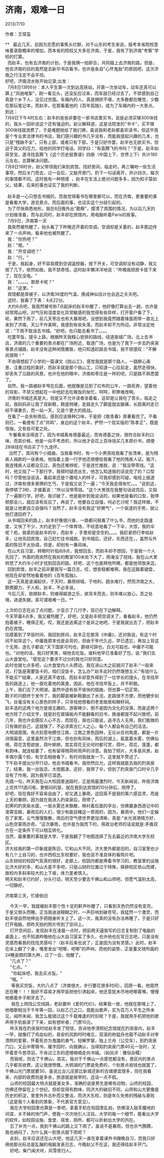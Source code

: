 # 济南，艰难一日
2013/7/10

作者：王琛玺

**  
最近几天，总因为志愿的事焦头烂额，对于山东的考生来说，报考本省院校意味着录取概率的增加，而本省的院校又大多在济南，于是，我有了到济南"考察"学校的打算。\
 
而赵丰，也有去济南的计划，于是我俩一拍即合，共同踏上去济南的路。但是，他去济南的目的竟然是去新华书店看书，也许是各自"心怀鬼胎"的原因吧，这次济南之行注定不会平坦。\
好吧，济南流水账开始记录;出发：\
 
7月8日13时6分：本人平生第一次到达高铁站，并第一次坐动车，动车还真可以算上"风驰电掣"，刚一看见头，还没反应过来，而车就已经过去了。不禁感到自己真是个乡下人，没见过世面。车厢内的人，真是拥挤不堪，大多数都在睡觉，少数在那玩笔记本，而赵丰，在那看着他的《百年孤独》，成为了车厢内的一大景点。\
到达：\
7月8日下午4时左右：赵丰的爸爸非要在一家书店里买书，说是必须买够300块钱的，我头一回听说这个还有强迫的。赵父解释道，这是法院发的"书卡"，买不够300块钱就浪费了，于是难题抛给了我们俩，虽说我和老赵都喜欢读书，但这毕竟是个专业卖法律书的书店，我们感兴趣的书几乎没有，而能我提起兴趣的几本，也只是"残缺不全"，只有上部，或者只有下部，于是只好作罢，赵丰也无欲买书，但迫于其父的压力，给他的同学打电话，同学曰："有袁腾飞的书吗？"于是，赵丰如获至宝，遂寻找袁腾飞《这个历史挺靠谱》四册（中国上下、世界上下）共计160元左右，总算解决问题。\
7月8日19时许，赵父带领我们来到宾馆，找好房间，临走时，再三嘱咐一些生活事项，然后关门而去，过一会后，又敲开房门，扔下一句话离开，共计四次，每次的事情都不同。这时我有一种预感  ，赵丰在生活上绝对问题多多，因为知子莫如父。结果，后来的事也证实了我的判断。\
\
 
赵丰是一心只想去书城的，而我觉得看书在哪里都可以，而在济南，更重要的事是看看大学，游览景点，而后面的事，也证实这个分歧引起的。\
 
为了尽快熟悉地形，我在8日晚外出"勘察"，摸清了周围的情况，为以后几天的计划做准备，而与此同时，赵丰却在旅馆内，用电脑听着Paris的故事。\
  7月9日，济南第一天\
 
我突然被热醒了，抬头看了下昨晚还开着的空调，空调却是关着的，赵丰那边传来了一点声响，看来他也被热醒了。\
  我："你热吧？"\
  赵："嗯。"\
  我："开空调吧？"\
  赵："行。"\
 
于是，我起身，好不容易摸到空调遥控器，按下开关，可空调却没有动静，我又按了几下，依然如故。我不禁奇怪，这时赵丰懒洋洋地说："昨晚我把房卡拔下来了，现在没电。"\
  我："。。。。。那房卡呢？"\
  赵："这里。"\
  宾馆都是厚被子，以济南36度的气温，换成神仙估计也会逃之夭夭吧。\
  这时，我看了下表：4点22分。\
 
大约6点吧，我竟然被号称7点起床的赵丰吵醒了，他好像打算出去一趟，也许是经常爬山吧，对气压和湿度变化异常敏感的我觉得有些异样，打开窗户看了下，呃，果然下雨了，前几天枣庄也有大暴雨吧，没想到我竟然跟着锋面雨带一直北上来到了济南，天公不作美啊，我感到有些失落，而赵丰却不为所动，非常淡定地说："下雨不耽误去书城。"好吧，也只能去看书了。。。。\
 
吃罢早饭，提伞上路，根据昨天我精心安排的路线，绕道泉城广场，北上去书店，济南的几个重要的景点都在广场附近，取道广场，也是为了我下一步去趵突泉等景点铺路，赵丰没有这种闲情雅致，他只知道赶路去书城，我不禁感叹："不解风情啊！"\
 
不由得想起了小学的一篇课文《挑山工》，感觉我就是那个路人，一路醉心美景，注重过程的美好，而赵丰就是那个挑山工，只知道一心往前走，虽然走得快，却丢失了沿路的风景。也许在他的眼中，济南和枣庄是一样的吧，只是路不熟悉罢了。\
 
自然，我一路被赵丰甩在后面，他就像是见到了红布的公牛，一路死奔，望着他的背影，不禁又想起在一中他赶去吃晚饭的匆忙，呵呵，积弊难改啊。\
 
济南的书城还真是大，但是又不允许读者坐着看，这却是让我吃了苦头，临走之前，我妈妈非让我了双新鞋，鞋底特硬，走路走久了脚底就会酸痛，长距离的走已经不堪重负，而一站一天，又是个更大的挑战。\
 
在看了一会余秋雨后，感到应该换种口味，于是把《致青春》原著看完了。不看则已，一看便有了点"共鸣"，身边的这个赵丰，俨然一个现实版的"陈孝正"，既是怪咖，又有些可爱之处。\
  
午餐看来没得选了，因为书城离肯德基最近，而肯德基之快，很符合赵丰的口味，而其价格，他是一向不考虑的，所以他才会花上百块钱买几本原价书，顺便28块钱在书店买了个九连环。\
  
当然了，其间有个小插曲，当我看书时，有一个小男孩给我看了张清单，是为残疾人捐款的一张表格，他指着上面一行字他还顺便给我看了他的残疾人证。我汗，我连残疾人证都没见过，真伪还难辨呢，于是连忙推脱，说："我没带零钱。"这时，他又指了一下那行字，我顿时疑虑丛生，他怎么知道我的话说完了的？口型吗？尽管他没说话，看起来还是个聋哑人的样子，可我却感到可疑，电视上报道过，济南有很多冒牌的乞丐，于是我又说了一遍；"今天我走得匆忙。。。"说到这，我停顿了3秒，才接着说："所以没带零钱。"这个大男孩在我整句话说完后，又指了一遍那行字。好吧，我识破了，他是能听到我说话的，如果他是看的口型，我停顿那会儿，就应该有反应了，再说了，他要自立自强，何必乞讨呢？我这样做，不就是让他更自立自强吗？当然了，赵丰没有我这"好脾气"，一个驱逐的手势，就让他打道回府了。\
 
从书城回来的路上，赵丰好像很兴奋，一路都问我看了什么书，而他的走路速度，又快了不少，大约走到了一个体育场，不经意地看了一下伞，大惊，我的伞呢？呃，我拿的是赵丰的伞，而赵丰 ，手里却是空空的。。。。我赶紧把行李给赵丰，让他先回宾馆，自己赶忙往书城跑。到书城后，还好，东西还在，，虽然与外面的陈旧不太协调，但是，却别有一番风味。\
 
在山大自习室，转眼时针指向9点，我想回去，而赵丰却不想回，于是我一个人先回了，外面的雨突然在我处的教室100米处下大了，雨淹没了视线，我在山大里转悠了大约半小时才找到回去的路。好吧，这个也是拜他所赐，都是他领我来这。\
 
回到宾馆，赵丰之前非要我写一篇日志，哎，想安稳都难啊，我在这敲着键盘，他现在却安然地看着他的《百年孤独》。\
 
这一天真是波澜起伏，于天时，暴雨倾城，于地利，趟水难行，然而济南之大，颇费脚力，于人和，赵丰，不必多说。\
 
今后几天，欲顺赵丰，则难得娱游之乐，欲背丰而去，则丰难以放心，吾之处境，进退失据，真可谓艰难一日。**

上次的日志在出了点问题，少显示了几行字，现已在下边解释。\
今天早晨4点多，我又被热醒了，好吧，又是赵丰把空调关了，看看赵丰，他仍然抱着被子，睡得正死，哎，我还是逃离这个是非之地吧，于是我就出去了，把赵丰扔在宾馆。\
估摸着到了早饭时间，我回到房间，赵丰正在那背《中庸》，还对我说，有这个时间不如背这个。中庸我原本也是会背的，但由于年代久远，早已遗忘，再加上背这个无用，连孔子都说:"天下国家可均也，爵禄可辞也，白刃可蹈也，中庸不可能也。"对他的话，我只好笑笑，喊他去吃饭。谁料他早已准备好了包，说:"我们去山大食堂吃。"感觉这个要求不过分的我也只好同意。\
此时也就七点多吧，山大食堂内人头攒动，我在进山大之前就问了赵丰:"一般来说，打饭是需要饭卡的，咱们没饭卡，怎么办?"赵丰此时仍然理想主义:"有钱什么不能买?"结果，人家还真不收钱，而赵丰却意外得到了一位学长的馒头，在寻找早饭的路途上，他一直吃着他的美食，因此，他在寻找早饭上，并不积极。\
上午，我们去了大明湖，虽然中途有些不愉快的插曲，但也算一切正常。\
鞋子的问题终于发作了，我的脚底被新鞋磨出了水泡，走路很不方便，而他健步如飞，丝毫没有关心景色的样子，只寻找他想看的老舍故居和稼轩祠。\
赵丰选的这两个地方是很无趣的，游客稀少，倒不是因为文化的没落，而是这两个地方除了介绍文字，就是封在玻璃板内不能翻看的旧书，换谁都提不起兴致吧。前几年，我也许会感叹人心不古，而现在，我也只能说，追寻古人无用，我们能做的只有做好自己，这就够了，不必求索古仁人之心，每个人都会有自己的活法。\
大明湖周围，有点刻意地模仿江南，江南之景色园林，无论从任何角度，都是一片诗情画意，这里虽然次于江南，但也别有风味，雨后的湖上，氤氲着水雾，仿佛仙境，荷花含苞欲放，荷叶婷婷。其实荷花无论何时都可赏，荷叶，荷花，莲蓬，都有韵味，就连枯萎了，也有留得残荷听雨声的诗意。我拍了照片，大多是风景，赵丰偶尔露个脸，有空去相册看下，有时间我就发一下。这里就不赘述了。\
下午赵丰提出分开行动，他去书城看书，我欣然应允，这样我就能去我的趵突泉了。结果，我一出饭店，大雨瓢泼，还好，我带了伞，但到了趵突泉门口时伞几乎没有了作用，因为我早已湿透。\
先插一句，昨天我在山大校园里迷路时，正是雨最激烈时，今天新闻说，昨夜济南上空共111道闪电，更郁闷的是，就在我到达宾馆的10分钟后，雨停了。\
好吧，现在我好不容易自由了，却又遇上暴雨，这回真不是我的第六感显灵，而是上天的眷顾，因为就在我进入趵突泉后，雨停了。\
初霁的趵突泉水面，一层水雾还未飘散，映衬着后面的亭台，仿佛置身西游记中的凌霄宝殿，暴雨后的人们，很少有能目睹这一奇观的，因为，暴雨中，他们一定躲在了家里。云气慢慢飘散，雨后的空气使世界更加清晰，真是:"水光潋滟晴方好，山色空蒙雨亦奇。"这次暴雨，也许是为我而下的，用政治老师的话说就是:矛盾双方在一定条件下可以相互转化。\
当然，最重要的事就是大学，于是我翻了下地图选择了先去最近的济南大学东校区。\
济大给我的第一印象就是陈旧，它和山大不同，济大里外都是旧的，自习室里也少有几个上自习的，也许西校比东校要好，我也说不准具体的看照片吧。\
山东财经的校园气氛真的很好，走廊上，校园内都是捧着书学习的，教室里的设施比济大好的多，和山大差不多吧，只是山财的位置过于特殊，舜耕校区依山而建，故校内多斜率较大的上下坡，体力差者慎入。\
明天和赵丰已约好，分头行动，明天至少要去千佛山和山师吧，但愿气温别太高，一切静好。

济南第三天，忙碌依旧

   
今天一早，我就被赵丰那个性十足的鼾声吵醒了，只看到天色仍然没有变亮，于是又倒头而睡。正当我迷迷糊糊之时，一声巨响划破苍穹，我猛然一个激灵，而赵丰很自然地伸出手把随身听关上了。这一次，我真的没有办法再睡了，于是只好打开电脑，把昨天拍的照片传到了空间上。\
   
打开空间后，发现赵丰在凌晨一点时，把前两天逼我写的日志复制到了电脑的桌面上，也不知道昨晚他在山大自习室呆了多久，也许他也在写日志吧，只是没有灵感而看我的找找灵感吗？（赵丰后来也说了，正是因为没有灵感。）此时，赵丰在床上翻了个身，嘴里发出"吧唧、吧唧"的声响，而他的姿势，正是董文琦所画的24睡姿图的第九种，过了一会，他醒了。\
    "几点了？"\
    "七点。"\
     "你起床吧，我去买点饭。"\
    "哦。"\
    
等我买完饭，大约八点了（济南很大，步行要花很多时间），回房一看，他竟然还在睡！！！我好不容易才用早饭把他引诱起床，他还意犹未尽地吧唧着嘴，慢慢地挪着步子刷牙去了。\
    
我在上网找公交线路，老赵要听《爱的代价》，结果我一放，他就在那嚎上了，他唱歌相当于千年等一回，以赵乙己之口，竟能出歌声，实为百万人平生之所未见，闻所未闻，我怎么能错过这个千载难逢的时刻呢？于是，我就用手机把他的歌声用手机偷录了下来，如有想听者，门票10元。\
    昨天我在趵突泉时给赵丰发了短信，告诉他李清照纪念馆就在趵突泉内，赵丰一早，就像打了鸡血似的，易安的风韵时时难忘，双溪的舴艋舟也载不动赵丰对李清照的爱慕，怀着死亦为鬼雄的勇气，轻解罗裳，独上兰舟（公交车），到趵突泉门口，又云中寄锦书，雁字回时，向我确认，当得知趵突泉门票40元一张时，又怀着至今思项羽，不肯过江东的遗憾喃喃走向书城。（如风评：雅俗杂糅）\
   
而我呢，则去了千佛山，其实，我对于千佛山一点感觉都没有，景区内的景点几乎都另收费，这让我很愤慨，大明湖的门票是免费的，个别景点收钱也就罢了，千佛山光门票就要30，虽说比台儿庄那比新城还新的古城便宜很多，但在我看来，内部的收费则是多余，旅游就是挨宰的，这话一点不假。\
   
山师的校园最大特点就是美女多，准确的说是男生是稀有动物，山师的校园，仿佛还停留在上个世纪，但却显得有韵味，同济大的破旧不同，山师和山大更像是历史的积淀，里里外外古朴而又整洁，而济大东校，则是年久失修的残破与衰败（这是我个人看到的景象，不代表官方意见）。\
   
我在大学校园里也算是一景吧，拿着手机在校园里乱拍，仿佛深入敌军腹地的间谍，关不掉的快门声，使我一次次地引人注目。大学的每一个细节，能看出大学的软件，如校园设施、食堂、宿舍、厕所，都可以折射出大学的内在。\
   
忘了补充一点，我到千佛山的路上又下雨了，虽说不是暴雨，但也杀气腾腾，我也纳闷了，为什么我一到景点就下雨呢？\
   
此刻，赵丰应该还在山大吧，他这几天一直在拿着课外书蹭晚自习，而我只好用他那光标总是乱蹦的电脑发表日志，今晚赵父不在这，我还得给赵丰开门。\
    好吧，柴门闻犬吠，风雪夜归人。\
\
  
